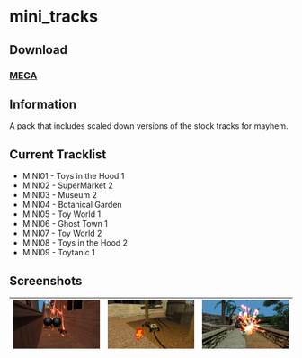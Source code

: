 # mini_tracks

## Download

### [MEGA](https://mega.nz/file/59xRgD6L#_fDfVjJ8CTtweKzWyBOabzAZnG62hruXEALhDRTYpeY)

## Information

A pack that includes scaled down versions of the stock tracks for mayhem. 

## Current Tracklist

- MINI01 - Toys in the Hood 1
- MINI02 - SuperMarket 2
- MINI03 - Museum 2
- MINI04 - Botanical Garden
- MINI05 - Toy World 1
- MINI06 - Ghost Town 1
- MINI07 - Toy World 2
- MINI08 - Toys in the Hood 2
- MINI09 - Toytanic 1

## Screenshots

| ![](readme/screenshot_2020-08-29_19-15-50.png)|![](readme/screenshot_2020-08-29_19-14-15.jpg) | ![](readme/screenshot_2020-08-29_16-12-46.jpg) |
|-|-|-|
